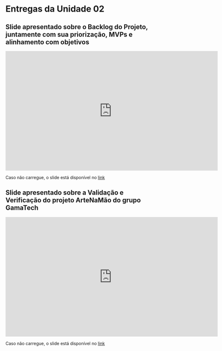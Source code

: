# Entregas da Unidade 02

## Slide apresentado sobre o Backlog do Projeto, juntamente com sua priorização, MVPs e alinhamento com objetivos

<iframe src="https://mdsreq-fga-unb.github.io/2023.2-AngelaCabeleireira/pdf/Backlog_Projeto.pdf" width="700" height="394" style="border: none;"></iframe>

Caso não carregue, o slide está disponível no [link](../pdf/Backlog_Projeto.pdf)

## Slide apresentado sobre a Validação e Verificação do projeto ArteNaMão do grupo GamaTech

<iframe src="https://mdsreq-fga-unb.github.io/2023.2-AngelaCabeleireira/pdf/Validacao_e_Verificacao_do_ArteNaMao.pdf" width="700" height="394" style="border: none;"></iframe>

Caso não carregue, o slide está disponível no [link](../pdf/Validacao_e_Verificacao_do_ArteNaMao.pdf)